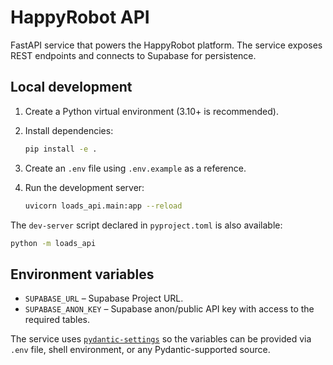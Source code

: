 # HappyRobot API

FastAPI service that powers the HappyRobot platform. The service exposes REST endpoints and connects to Supabase for persistence.

## Local development

1. Create a Python virtual environment (3.10+ is recommended).
2. Install dependencies:

   ```bash
   pip install -e . 
   ```

3. Create an `.env` file using `.env.example` as a reference.
4. Run the development server:

   ```bash
   uvicorn loads_api.main:app --reload
   ```

The `dev-server` script declared in `pyproject.toml` is also available:

```bash
python -m loads_api
```

## Environment variables

- `SUPABASE_URL` – Supabase Project URL.
- `SUPABASE_ANON_KEY` – Supabase anon/public API key with access to the required tables.

The service uses [`pydantic-settings`](https://docs.pydantic.dev/latest/concepts/pydantic_settings/) so the variables can be provided via `.env` file, shell environment, or any Pydantic-supported source.
